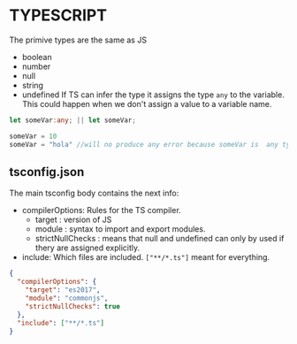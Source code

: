 # TYPESCRIPT
The primive types are the same as JS
- boolean
- number
- null
- string
- undefined
If TS can infer the type it assigns the type `any` to the variable. This could happen when we don't assign a value to a variable name.
```ts
let someVar:any; || let someVar;

someVar = 10
someVar = "hola" //will no produce any error because someVar is  any type
```
## tsconfig.json
The main tsconfig body contains the next info:
- compilerOptions: Rules for the TS compiler.
  - target : version of JS
  - module : syntax to import and export modules.
  - strictNullChecks : means that null and undefined can only by used if thery are assigned explicitly.
- include: Which files are included. `["**/*.ts"]` meant for everything.

```json
{
  "compilerOptions": {
    "target": "es2017",
    "module": "commonjs",
    "strictNullChecks": true
  },
  "include": ["**/*.ts"]
}
```
